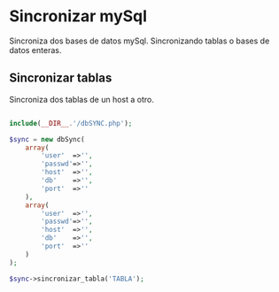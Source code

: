 # Sincronizar mySql
Sincroniza dos bases de datos mySql. Sincronizando tablas o bases de datos enteras.

## Sincronizar tablas
Sincroniza dos tablas de un host a otro.
```php

include(__DIR__.'/dbSYNC.php');

$sync = new dbSync(
    array(
        'user'  =>'',
        'passwd'=>'',
        'host'  =>'',
        'db'    =>'',
        'port'  =>''
    ),
    array(
        'user'  =>'',
        'passwd'=>'',
        'host'  =>'',
        'db'    =>'',
        'port'  =>''
    )
);

$sync->sincronizar_tabla('TABLA');


```